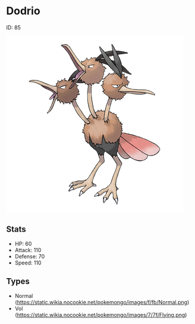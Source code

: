 # Dodrio


ID: 85

![](https://raw.githubusercontent.com/PokeAPI/sprites/master/sprites/pokemon/other/official-artwork/85.png "Dodrio")

## Stats


 - HP: 60
 - Attack: 110
 - Defense: 70
 - Speed: 110

## Types


 - Normal (https://static.wikia.nocookie.net/pokemongo/images/f/fb/Normal.png)
 - Vol (https://static.wikia.nocookie.net/pokemongo/images/7/7f/Flying.png)
